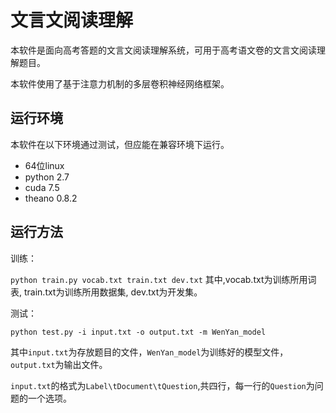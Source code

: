 # 文言文阅读理解 #

本软件是面向高考答题的文言文阅读理解系统，可用于高考语文卷的文言文阅读理解题目。

本软件使用了基于注意力机制的多层卷积神经网络框架。

## 运行环境 ##

本软件在以下环境通过测试，但应能在兼容环境下运行。

- 64位linux
- python 2.7
- cuda 7.5
- theano 0.8.2


## 运行方法 ##
训练：

`python train.py vocab.txt train.txt dev.txt`
其中,vocab.txt为训练所用词表, train.txt为训练所用数据集, dev.txt为开发集。

测试：

`python test.py -i input.txt -o output.txt -m WenYan_model`

其中`input.txt`为存放题目的文件，`WenYan_model`为训练好的模型文件，`output.txt`为输出文件。

`input.txt`的格式为`Label\tDocument\tQuestion`,共四行，每一行的`Question`为问题的一个选项。


